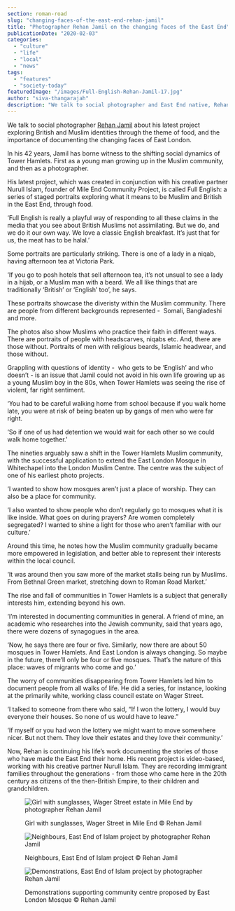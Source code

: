 ```yaml
---
section: roman-road
slug: "changing-faces-of-the-east-end-rehan-jamil"
title: "Photographer Rehan Jamil on the changing faces of the East End"
publicationDate: "2020-02-03"
categories: 
  - "culture"
  - "life"
  - "local"
  - "news"
tags: 
  - "features"
  - "society-today"
featuredImage: "/images/Full-English-Rehan-Jamil-17.jpg"
author: "siva-thangarajah"
description: "We talk to social photographer and East End native, Rehan Jamil, about his latest project Full English, about what it means to British and Muslim, and the importance of documenting the changing faces of East London."
---
```


We talk to social photographer [Rehan Jamil](https://www.rehanjamil.co.uk) about his latest project exploring British and Muslim identities through the theme of food, and the importance of documenting the changing faces of East London.

In his 42 years, Jamil has borne witness to the shifting social dynamics of Tower Hamlets. First as a young man growing up in the Muslim community, and then as a photographer.

His latest project, which was created in conjunction with his creative partner Nurull Islam, founder of Mile End Community Project, is called Full English: a series of staged portraits exploring what it means to be Muslim and British in the East End, through food.

‘Full English is really a playful way of responding to all these claims in the media that you see about British Muslims not assimilating. But we do, and we do it our own way. We love a classic English breakfast. It’s just that for us, the meat has to be halal.’

Some portraits are particularly striking. There is one of a lady in a niqab, having afternoon tea at Victoria Park.

‘If you go to posh hotels that sell afternoon tea, it’s not unsual to see a lady in a hijab, or a Muslim man with a beard. We all like things that are traditionally ‘British’ or ‘English’ too’, he says.

These portraits showcase the diveristy within the Muslim community. There are people from different backgrounds represented -  Somali, Bangladeshi and more.

The photos also show Muslims who practice their faith in different ways. There are portraits of people with headscarves, niqabs etc. And, there are those without. Portraits of men with religious beards, Islamic headwear, and those without.

Grappling with questions of identity -  who gets to be ‘English’ and who doesn’t - is an issue that Jamil could not avoid in his own life growing up as a young Muslim boy in the 80s, when Tower Hamlets was seeing the rise of violent, far right sentiment.

‘You had to be careful walking home from school because if you walk home late, you were at risk of being beaten up by gangs of men who were far right.

‘So if one of us had detention we would wait for each other so we could walk home together.’

The nineties arguably saw a shift in the Tower Hamlets Muslim community, with the successful application to extend the East London Mosque in Whitechapel into the London Muslim Centre. The centre was the subject of one of his earliest photo projects.

‘I wanted to show how mosques aren’t just a place of worship. They can also be a place for community.

‘I also wanted to show people who don’t regularly go to mosques what it is like inside. What goes on during prayers? Are women completely segregated? I wanted to shine a light for those who aren’t familiar with our culture.’

Around this time, he notes how the Muslim community gradually became more empowered in legislation, and better able to represent their interests within the local council. 

‘It was around then you saw more of the market stalls being run by Muslims. From Bethnal Green market, stretching down to Roman Road Market.’

The rise and fall of communities in Tower Hamlets is a subject that generally interests him, extending beyond his own.

‘I’m interested in documenting communities in general. A friend of mine, an academic who researches into the Jewish community, said that years ago, there were dozens of synagogues in the area.

‘Now, he says there are four or five. Similarly, now there are about 50 mosques in Tower Hamlets. And East London is always changing. So maybe in the future, there’ll only be four or five mosques. That’s the nature of this place: waves of migrants who come and go.’

The worry of communities disappearing from Tower Hamlets led him to document people from all walks of life. He did a series, for instance, looking at the primarily white, working class council estate on Wager Street.

‘I talked to someone from there who said, “If I won the lottery, I would buy everyone their houses. So none of us would have to leave.”

‘If myself or you had won the lottery we might want to move somewhere nicer. But not them. They love their estates and they love their community.’

Now, Rehan is continuing his life’s work documenting the stories of those who have made the East End their home. His recent project is video-based, working with his creative partner Nurull Islam. They are recording immigrant families throughout the generations - from those who came here in the 20th century as citizens of the then-British Empire, to their children and grandchildren.

<figure>

![Girl with sunglasses, Wager Street estate in Mile End by photographer Rehan Jamil](/images/Wager-Street-Mile-End-Rehan-Jamil-17-1024x683.jpg)

<figcaption>

Girl with sunglasses, Wager Street in Mile End © Rehan Jamil

</figcaption>

</figure>

<figure>

![Neighbours, East End of Islam project by photographer Rehan Jamil](/images/East-End-of-IslamRehan-Jamil-9-1024x683.jpg)

<figcaption>

Neighbours, East End of Islam project © Rehan Jamil

</figcaption>

</figure>

<figure>

![Demonstrations, East End of Islam project by photographer Rehan Jamil](/images/East-End-of-Islam-Mosque-demonstrations-Rehan-Jamil-2-1024x683.jpg)

<figcaption>

Demonstrations supporting community centre proposed by East London Mosque © Rehan Jamil

</figcaption>

</figure>
